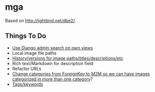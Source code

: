 # mga

Based on <http://lightbird.net/dbe2/>.

## Things To Do

- [Use Django admin search on own views](http://stackoverflow.com/questions/21137821/using-django-admin-search-engine-in-my-own-views)
- Local image file paths
- [History/versions for image paths/titles/descriptions/etc](https://django-simple-history.readthedocs.org/en/latest/usage.html)
- Rich text/Markdown for description field
- Refactor URLs
- [Change categories from ForeignKey to M2M so we can have images categorized in more than one category](http://stackoverflow.com/a/16954696)?
- [Tags/keywords](https://github.com/alex/django-taggit)